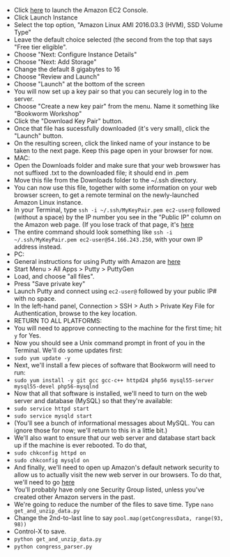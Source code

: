 * Click [here](https://console.aws.amazon.com/ec2/v2/home?region=us-east-1#) to launch the Amazon EC2 Console.
* Click Launch Instance
* Select the top option, "Amazon Linux AMI 2016.03.3 (HVM), SSD Volume Type"
* Leave the default choice selected (the second from the top that says "Free tier eligible".
* Choose "Next: Configure Instance Details"
* Choose "Next: Add Storage"
* Change the default 8 gigabytes to 16
* Choose "Review and Launch"
* Choose "Launch" at the bottom of the screen
* You will now set up a key pair so that you can securely log in to the server.
* Choose "Create a new key pair" from the menu. Name it something like "Bookworm Workshop"
* Click the "Download Key Pair" button.
* Once that file has sucessfully downloaded (it's very small), click the "Launch" button.
* On the resulting screen, click the linked name of your instance to be taken to the next page. Keep this page open in your browser for now.
* MAC:
* Open the Downloads folder and make sure that your web browswer has not suffixed .txt to the downloaded file; it should end in .pem
* Move this file from the Downloads folder to the ~/.ssh directory. 
* You can now use this file, together with some information on your web browser screen, to get a remote terminal on the newly-launched Amazon Linux instance.
*  In your Terminal, type `ssh -i ~/.ssh/MyKeyPair.pem ec2-user@` followed (without a space) by the IP number you see in the "Public IP" column on the Amazon web page. (If you lose track of that page, it's [here](https://console.aws.amazon.com/ec2/v2/home?region=us-east-1#Instances)
* The entire command should look something like `ssh -i ~/.ssh/MyKeyPair.pem ec2-user@54.166.243.250`, with your own IP address instead.
* PC:
* General instructions for using Putty with Amazon are [here](http://docs.aws.amazon.com/AWSEC2/latest/UserGuide/putty.html)
* Start Menu > All Apps > Putty > PuttyGen
* Load, and choose "all files".
* Press "Save private key"
* Launch Putty and connect using `ec2-user@` followed by your public IP# with no space.
* In the left-hand panel, Connection > SSH > Auth > Private Key File for Authentication, browse to the key location.
* RETURN TO ALL PLATFORMS:
* You will need to approve connecting to the machine for the first time; hit `y` for Yes.
* Now you should see a Unix command prompt in front of you in the Terminal. We'll do some updates first:
* `sudo yum update -y`
* Next, we'll install a few pieces of software that Bookworm will need to run:
* `sudo yum install -y git gcc gcc-c++ httpd24 php56 mysql55-server mysql55-devel php56-mysqlnd`
* Now that all that software is installed, we'll need to turn on the web server and database (MySQL) so that they're available:
* `sudo service httpd start`
* `sudo service mysqld start`
* (You'll see a bunch of informational messages about MySQL. You can ignore those for now; we'll return to this in a little bit.)
* We'll also want to ensure that our web server and database start back up if the machine is ever rebooted. To do that,
* `sudo chkconfig httpd on`
* `sudo chkconfig mysqld on`
* And finally, we'll need to open up Amazon's default network security to allow us to actually visit the new web server in our browsers. To do that, we'll need to go [here](https://console.aws.amazon.com/ec2/v2/home?region=us-east-1#SecurityGroups:sort=groupId)
* You'll probably have only one Security Group listed, unless you've created other Amazon servers in the past.
* We're going to reduce the number of the files to save time. Type `nano get_and_unzip_data.py`
* Change the 2nd-to-last line to say `pool.map(getCongressData, range(93, 98))`
* Control-X to save.
* `python get_and_unzip_data.py`
* `python congress_parser.py`
